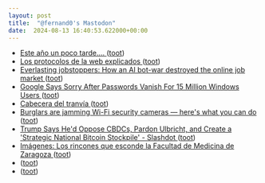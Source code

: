 ```yaml
---
layout: post
title:  "@fernand0's Mastodon"
date:  2024-08-13 16:40:53.622000+00:00
---
```

*  [Este año un poco tarde…. ](https://avecesunafoto.wordpress.com/2024/08/13/este-ano-un-poco-tarde) ([toot](https://mastodon.social/@fernand0/112955703532917853))
*  [Los protocolos de la web explicados ](http://fernand0.github.io//protocolo-http-evoluciones) ([toot](https://mastodon.social/@fernand0/112955683418825294))
*  [Everlasting jobstoppers: How an AI bot-war destroyed the online job market ](https://www.salon.com/2024/07/28/everlasting-jobstoppers-how-an-ai-bot-destroyed-the-online-job-market) ([toot](https://mastodon.social/@fernand0/112955430382929516))
*  [Google Says Sorry After Passwords Vanish For 15 Million Windows Users ](https://www.forbes.com/sites/daveywinder/2024/07/29/google-says-sorry-after-passwords-vanish-for-15-million-windows-users) ([toot](https://mastodon.social/@fernand0/112955203088205695))
*  [Cabecera del tranvía ](https://www.flickr.com/photos/fernand0/53916032173) ([toot](https://mastodon.social/@fernand0/112955152052651195))
*  [Burglars are jamming Wi-Fi security cameras — here's what you can do ](https://www.pcworld.com/article/2405434/burglars-are-jamming-wi-fi-security-cameras.htm) ([toot](https://mastodon.social/@fernand0/112954896632220815))
*  [Trump Says He'd Oppose CBDCs, Pardon Ulbricht, and Create a 'Strategic National Bitcoin Stockpile' - Slashdot ](https://politics.slashdot.org/story/24/07/27/2141234/trump-says-hed-oppose-cbdcs-pardon-ulbricht-and-create-a-strategic-national-bitcoin-stockpil) ([toot](https://mastodon.social/@fernand0/112954708589013218))
*  [Imágenes: Los rincones que esconde la Facultad de Medicina de Zaragoza  ](https://www.heraldo.es/multimedia/imagenes/aragon/los-rincones-que-esconde-la-facultad-de-medicina-de-zaragoza/) ([toot](https://mastodon.social/@fernand0/112954495042132503))
*  [ ](https://mastodon.social/@macosas) ([toot](https://mastodon.social/@fernand0/112954375830638854))
*  [ ](https://fe.disroot.org/users/linuxzx80) ([toot](https://mastodon.social/@fernand0/112954369341443854))
